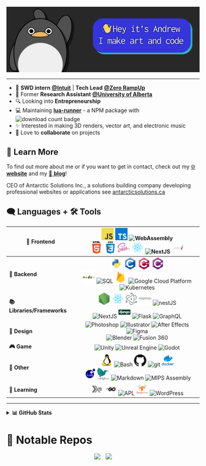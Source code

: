 ![banner](img/banner.gif)

---

- 📌 **SWD intern** [**@Intuit**](https://www.intuit.com/) | **Tech Lead** [**@Zero RampUp**](https://zerorampup.com/)
- 📜 Former **Research Assistant** [**@University of Alberta**](https://www.ualberta.ca/index.html)
- 🔍 Looking into **Entrepreneurship** 
- 💻 Maintaining [**lua-runner**](https://github.com/Zeyu-Li/lua-runner) - a NPM package with ![download count badge](https://img.shields.io/npm/dt/lua-runner.svg "download count badge")
- ✨ Interested in making 3D renders, vector art, and electronic music 
- 💖 Love to **collaborate** on projects

## 🧭 Learn More

To find out more about me or if you want to get in contact, check out my [🌐 **website**](https://andrewli.site/) and my [📰 **blog**](https://blog.andrewli.site/)! 

CEO of Antarctic Solutions Inc., a solutions building company developing professional websites or applications see [antarcticsolutions.ca](https://antarctic-solutions.vercel.app/)

## 🗨 Languages + 🛠 Tools 

<!-- img/icons from devicon.dev, icons8.com, or vectorlogo.zone -->

| **:hibiscus: Frontend**          | <img alt="JavaScript" title="JavaScript" width="32px" src="https://raw.githubusercontent.com/github/explore/80688e429a7d4ef2fca1e82350fe8e3517d3494d/topics/javascript/javascript.png" /> <img alt="Typescript" title="Typescript" width="32px" src="https://raw.githubusercontent.com/github/explore/80688e429a7d4ef2fca1e82350fe8e3517d3494d/topics/typescript/typescript.png" /> <img src="https://www.vectorlogo.zone/logos/webassembly/webassembly-icon.svg" alt="WebAssembly" title="WebAssembly" width="32"/> <br /> <img alt="HTML5" title="HTML5"  width="32px" src="https://raw.githubusercontent.com/github/explore/80688e429a7d4ef2fca1e82350fe8e3517d3494d/topics/html/html.png"/> <img alt="CSS3" title="CSS3" width="32px" src="https://raw.githubusercontent.com/github/explore/80688e429a7d4ef2fca1e82350fe8e3517d3494d/topics/css/css.png" /> <img alt="SCSS" title="SCSS" width="32px" src="https://raw.githubusercontent.com/github/explore/80688e429a7d4ef2fca1e82350fe8e3517d3494d/topics/sass/sass.png" />  <img alt="React/React Native" title="React/React Native" width="32px" src="https://raw.githubusercontent.com/github/explore/80688e429a7d4ef2fca1e82350fe8e3517d3494d/topics/react/react.png" /> <img alt="NextJS" title="NextJS" width="32px" src="https://cdn.jsdelivr.net/gh/devicons/devicon/icons/nextjs/nextjs-original-wordmark.svg" /> <img alt="Jekyll" title="Jekyll" width="32px" src="https://raw.githubusercontent.com/github/explore/80688e429a7d4ef2fca1e82350fe8e3517d3494d/topics/jekyll/jekyll.png" /> |
|----------------------------------|:----------------------------------------------------------------------------------------------------------------------------------------------------------------------------------------------------------------------------------------------------------------------------------------------------------------------------------------------------------------------------------------------------------------------------------------------------------------------------------------------------------------------------------------------------------------------------------------------------------------------------------------------------------------------------------------------------------------------------------------------------------------------------------------------------------------------------------------------------------------------------------------------------------------------------------------------------------------------------------------------------------------------------------------------------------------------------------------------------------------------------------------------------------------------------------------------------------------------------------------------------------------------------------------------------------------------------------------------------------------------------------------------------------------------------------------------------------------------------------------------------------------------------------------------------------:|
| **:briefcase: Backend**          | <img alt="Python" title="Python" width="32px" src="https://raw.githubusercontent.com/github/explore/80688e429a7d4ef2fca1e82350fe8e3517d3494d/topics/python/python.png" /> <img src="https://raw.githubusercontent.com/devicons/devicon/master/icons/c/c-original.svg" alt="c" title="c" width="32" height="32"/> <img src="https://raw.githubusercontent.com/devicons/devicon/master/icons/cplusplus/cplusplus-original.svg" alt="c++" title="c++" width="32" height="32"/> <img src="https://raw.githubusercontent.com/devicons/devicon/master/icons/csharp/csharp-original.svg" alt="c#" title="c#" width="32" height="32"/> <br />  <img src="https://raw.githubusercontent.com/devicons/devicon/master/icons/nodejs/nodejs-original-wordmark.svg" alt="nodejs" title="nodejs" width="32" height="32"/> <img alt="SQL" title="SQL" width="32px" src="https://img.icons8.com/metro/32/4a90e2/database.png" /> <img alt="Firebase" title="Firebase" width="32px" src="https://raw.githubusercontent.com/github/explore/80688e429a7d4ef2fca1e82350fe8e3517d3494d/topics/firebase/firebase.png" /> <img alt="Google Cloud Platform" title="Google Cloud Platform" width="32px"  src="https://img.icons8.com/color/32/000000/google-cloud-platform.png"/> <img src="https://cdn.jsdelivr.net/gh/devicons/devicon/icons/kubernetes/kubernetes-plain-wordmark.svg" alt="Kubernetes" title="Kubernetes" width="32" height="32"/>                                                                                                                                |
| **:books: Libraries/Frameworks** | <img alt="Node.js" title="Node.js" width="32px" src="https://raw.githubusercontent.com/github/explore/80688e429a7d4ef2fca1e82350fe8e3517d3494d/topics/nodejs/nodejs.png" /> <img alt="React/React Native" title="React/React Native" width="32px" src="https://raw.githubusercontent.com/github/explore/80688e429a7d4ef2fca1e82350fe8e3517d3494d/topics/react/react.png" /> <img alt="electron" title="electron" width="32px" src="https://raw.githubusercontent.com/github/explore/80688e429a7d4ef2fca1e82350fe8e3517d3494d/topics/electron/electron.png" /> <img src="https://raw.githubusercontent.com/devicons/devicon/master/icons/express/express-original-wordmark.svg" alt="express" title="express" width="32" height="32"/> <img src="https://www.vectorlogo.zone/logos/nestjs/nestjs-icon.svg" alt="nestJS" title="nestJS" width="32" height="32"/> <br /> <img alt="NextJS" title="NextJS" width="32px" src="https://cdn.jsdelivr.net/gh/devicons/devicon/icons/nextjs/nextjs-original-wordmark.svg" /> <img src="https://raw.githubusercontent.com/devicons/devicon/master/icons/django/django-original.svg" alt="Django" title="Django" width="32" height="32"/> <img src="https://img.icons8.com/ios/32/000000/flask.png" alt="Flask" title="Flask" width="32" height="32"/> <img alt="GraphQL" title="GraphQL" width="32px" src="https://cdn.jsdelivr.net/gh/devicons/devicon/icons/graphql/graphql-plain.svg" />                                                                                                                          |
| **:art: Design**                 | <img alt="Photoshop" title="Photoshop" src="https://img.icons8.com/fluent/32/000000/adobe-photoshop.png"/> <img alt="Illustrator" title="Illustrator" src="https://img.icons8.com/color/32/000000/adobe-illustrator.png"/> <img alt="After Effects" title="After Effects" src="https://img.icons8.com/color/32/000000/adobe-after-effects.png"/> <img alt="Figma" title="Figma" src="https://img.icons8.com/color/32/000000/figma.png"/> <br /> <img alt="Blender" title="Blender" src="https://img.icons8.com/color/32/000000/blender-3d.png"/> <img alt="Fusion 360" title="Fusion 360" src="https://img.icons8.com/color/32/000000/autodesk-fusion-360.png"/>                                                                                                                                                                                                                                                                                                                                                                                                                                                                                                                                                                                                                                                                                                                                                                                                                                                                                           |
| **:video_game: Game**            | <img alt="Unity" title="Unity" src="https://img.icons8.com/fluent/32/000000/unity.png"/> <img alt="Unreal Engine" title="Unreal Engine" src="https://img.icons8.com/nolan/32/unreal-engine.png"/> <img alt="Godot" title="Godot" width="32" height="32" src="https://cdn.jsdelivr.net/gh/devicons/devicon/icons/godot/godot-original.svg"/>                                                                                                                                                                                                                                                                                                                                                                                                                                                                                                                                                                                                                                                                                                                                                                                                                                                                                                                                                                                                                                                                                                                                                                                                                |
| **:star2: Other**                | <img src="https://raw.githubusercontent.com/devicons/devicon/master/icons/linux/linux-original.svg" alt="linux" title="linux" width="32" height="32"/> <img alt="Bash" title="Bash" width="32px" src="https://cdn.jsdelivr.net/gh/devicons/devicon/icons/bash/bash-plain.svg" /> <img alt="GitHub" title="GitHub" width="32px" src="https://raw.githubusercontent.com/github/explore/78df643247d429f6cc873026c0622819ad797942/topics/github/github.png" /> <img src="https://www.vectorlogo.zone/logos/git-scm/git-scm-icon.svg" alt="git" title="git" width="32" height="32"/> <img alt="Docker" title="Docker" width="32px" src="https://raw.githubusercontent.com/github/explore/78df643247d429f6cc873026c0622819ad797942/topics/docker/docker.png" />  <br /><img alt="Lua" title="Lua" width="32px" src="https://raw.githubusercontent.com/github/explore/80688e429a7d4ef2fca1e82350fe8e3517d3494d/topics/lua/lua.png" /> <img src="https://raw.githubusercontent.com/github/explore/80688e429a7d4ef2fca1e82350fe8e3517d3494d/topics/latex/latex.png" alt="LaTeX" title="LaTeX" width="32" height="32"/> <img alt="Markdown" title="Markdown" width="32px" src="https://img.icons8.com/android/32/000000/markdown.png" /> <img alt="MIPS Assembly" title="Assembly" width="32px" style="image-rendering: crisp-edges;" src="https://assets.exercism.io/tracks/mips-bordered-turquoise.png?size=32" />                                                                                                                                                 |
| **:book: Learning**              | <img alt="Haskell" title="Haskell" width="32px" src="https://raw.githubusercontent.com/github/explore/80688e429a7d4ef2fca1e82350fe8e3517d3494d/topics/haskell/haskell.png" /> <img alt="Golang" title="Go" width="32px" src="https://raw.githubusercontent.com/github/explore/80688e429a7d4ef2fca1e82350fe8e3517d3494d/topics/go/go.png" /> <img alt="APL" title="APL" width="32px" src="https://upload.wikimedia.org/wikipedia/commons/thumb/6/6f/APLgradeup.svg/40px-APLgradeup.svg.png" /> <img src="https://raw.githubusercontent.com/github/explore/80688e429a7d4ef2fca1e82350fe8e3517d3494d/topics/tensorflow/tensorflow.png" alt="TensorFlow" title="TensorFlow" width="32" height="32"/> <img src="https://cdn.jsdelivr.net/gh/devicons/devicon/icons/wordpress/wordpress-plain.svg" alt="WordPress" title="WordPress" width="32" height="32"/>                                                                                                                                                                                                                                                                                                                                                                                                                                                                                                                                                                                                                                                                                                    |

----

<a name="stats"></a>

<details>
    <summary><b>
📊 GitHub Stats
        </b></summary>
<div align="center"><img align="center" src="/github-metrics.svg" alt="Metrics"></div>
</details>




# 🧾 Notable Repos

<div align="center">
    <p><a href='https://github.com/Zeyu-Li/github-index-generator#github-index' style="margin-right: 10px"><img src="https://github-readme-stats.vercel.app/api/pin/?username=Zeyu-Li&repo=github-index-generator&theme=radical"></a> <a href='https://github.com/Zeyu-Li/lit-website'><img src="https://github-readme-stats.vercel.app/api/pin/?username=Zeyu-Li&repo=lit-website&theme=radical"></a></p>
</div>

